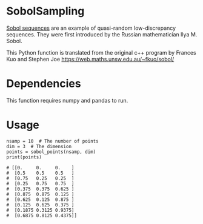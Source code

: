 # SobolSampling
[Sobol sequences](https://en.wikipedia.org/wiki/Sobol_sequence) are an example of quasi-random low-discrepancy sequences. They were first introduced by the Russian mathematician Ilya M. Sobol.

This Python function is translated from the original c++ program by Frances Kuo and Stephen Joe https://web.maths.unsw.edu.au/~fkuo/sobol/

# Dependencies
This function requires numpy and pandas to run.

# Usage
```{python}
nsamp = 10  # The number of points
dim = 3  # The dimension
points = sobol_points(nsamp, dim)
print(points)

# [[0.     0.     0.    ]
#  [0.5    0.5    0.5   ]
#  [0.75   0.25   0.25  ]
#  [0.25   0.75   0.75  ]
#  [0.375  0.375  0.625 ]
#  [0.875  0.875  0.125 ]
#  [0.625  0.125  0.875 ]
#  [0.125  0.625  0.375 ]
#  [0.1875 0.3125 0.9375]
#  [0.6875 0.8125 0.4375]]
```
